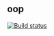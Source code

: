 ## oop
[![Build status](https://ci.appveyor.com/api/projects/status/2p4bgs6vud4g8a2r?svg=true)](https://ci.appveyor.com/project/Anna-Kolycheva/ajs-oop-2)